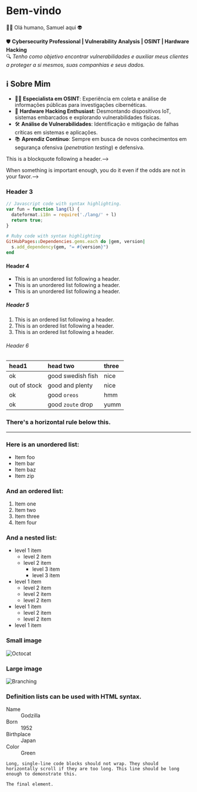 <!---
layout: default
--->

<!--Text can be **bold**, _italic_, or ~~strikethrough~~.-->

<!--[Link to another page](./another-page.html).--

There should be whitespace between paragraphs.

There should be whitespace between paragraphs. We recommend including a README, or a file with information about your project.-->

# Bem-vindo

👨‍💻 Olá humano, Samuel aqui 👽

🛡️ **Cybersecurity Professional | Vulnerability Analysis | OSINT | Hardware Hacking**  
🔍 *Tenho como objetivo encontrar vulnerabilidades e auxiliar meus clientes a proteger a si mesmos, suas companhias e seus dados.*

<!--This is a normal paragraph following a header. GitHub is a code hosting platform for version control and collaboration. It lets you and others work together on projects from anywhere.-->

## ℹ️ Sobre Mim

- 🕵️‍♂️ **Especialista em OSINT**: Experiência em coleta e análise de informações públicas para investigações cibernéticas.
- 🔧 **Hardware Hacking Enthusiast**: Desmontando dispositivos IoT, sistemas embarcados e explorando vulnerabilidades físicas.
- 🛠️ **Análise de Vulnerabilidades**: Identificação e mitigação de falhas críticas em sistemas e aplicações.
- 📚 **Aprendiz Contínuo**: Sempre em busca de novos conhecimentos em segurança ofensiva (*penetration testing*) e defensiva.

<!--> This is a blockquote following a header.-->
>
<!--> When something is important enough, you do it even if the odds are not in your favor.-->

### Header 3

```js
// Javascript code with syntax highlighting.
var fun = function lang(l) {
  dateformat.i18n = require('./lang/' + l)
  return true;
}
```

```ruby
# Ruby code with syntax highlighting
GitHubPages::Dependencies.gems.each do |gem, version|
  s.add_dependency(gem, "= #{version}")
end
```

#### Header 4

*   This is an unordered list following a header.
*   This is an unordered list following a header.
*   This is an unordered list following a header.

##### Header 5

1.  This is an ordered list following a header.
2.  This is an ordered list following a header.
3.  This is an ordered list following a header.

###### Header 6

| head1        | head two          | three |
|:-------------|:------------------|:------|
| ok           | good swedish fish | nice  |
| out of stock | good and plenty   | nice  |
| ok           | good `oreos`      | hmm   |
| ok           | good `zoute` drop | yumm  |

### There's a horizontal rule below this.

* * *

### Here is an unordered list:

*   Item foo
*   Item bar
*   Item baz
*   Item zip

### And an ordered list:

1.  Item one
1.  Item two
1.  Item three
1.  Item four

### And a nested list:

- level 1 item
  - level 2 item
  - level 2 item
    - level 3 item
    - level 3 item
- level 1 item
  - level 2 item
  - level 2 item
  - level 2 item
- level 1 item
  - level 2 item
  - level 2 item
- level 1 item

### Small image

![Octocat](https://github.githubassets.com/images/icons/emoji/octocat.png)

### Large image

![Branching](https://guides.github.com/activities/hello-world/branching.png)


### Definition lists can be used with HTML syntax.

<dl>
<dt>Name</dt>
<dd>Godzilla</dd>
<dt>Born</dt>
<dd>1952</dd>
<dt>Birthplace</dt>
<dd>Japan</dd>
<dt>Color</dt>
<dd>Green</dd>
</dl>

```
Long, single-line code blocks should not wrap. They should horizontally scroll if they are too long. This line should be long enough to demonstrate this.
```

```
The final element.
```
